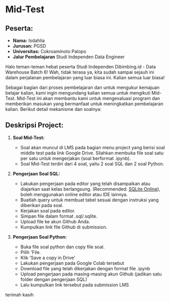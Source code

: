# Mid-Test

## Peserta:
- **Nama:** Isdahlia
- **Jurusan:** PGSD
- **Universitas:** Cokroaminoto Palopo
- **Jalur Pembelajaran** Studi Independen Data Engineer

Halo teman-teman hebat peserta Studi Independen Dibimbing.id - Data Warehouse Batch 6! Wah, tidak terasa ya, kita sudah sampai sejauh ini dalam perjalanan pembelajaran yang luar biasa ini. Kalian semua luar biasa!

Sebagai bagian dari proses pembelajaran dan untuk mengukur kemajuan belajar kalian, kami ingin mengundang kalian semua untuk mengikuti Mid-Test. Mid-Test ini akan membantu kami untuk mengevaluasi program dan memberikan masukan yang bermanfaat untuk meningkatkan pembelajaran kalian. Berikut detail mekanisme dan soalnya:

## Deskripsi Project:

1. **Soal Mid-Test:**
   - Soal akan muncul di LMS pada bagian menu project yang berisi soal middle test pada link Google Drive. Silahkan membuka file soal satu per satu untuk mengerjakan (soal berformat .ipynb).
   - Soal Mid-Test terdiri dari 4 soal, yaitu 2 soal SQL dan 2 soal Python.

2. **Pengerjaan Soal SQL:**
   - Lakukan pengerjaan pada editor yang telah disampaikan atau diajarkan saat kelas berlangsung. (Recommended: [SQLite Online](https://sqliteonline.com/)), boleh menggunakan online editor atau IDE lainnya.
   - Buatlah query untuk membuat tabel sesuai dengan instruksi yang diberikan pada soal.
   - Kerjakan soal pada editor.
   - Simpan file dalam format .sql/.sqlite.
   - Upload file ke akun Github Anda.
   - Kumpulkan link file Github di submission.

3. **Pengerjaan Soal Python:**
   - Buka file soal python dan copy file soal.
   - Pilih 'File.
   - Klik 'Save a copy in Drive'
   - Lakukan pengerjaan pada Google Colab tersebut
   - Download file yang telah dikerjakan dengan format file .ipynb
   - Upload pengerjaan pada masing-masing akun Github (jadikan satu folder dengan pengerjaan SQL)
   - Lalu kumpulkan link tersebut pada submission LMS

terimah kasih

